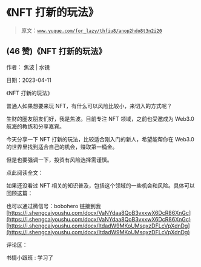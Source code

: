 # 《NFT 打新的玩法》

> 原文：[`www.yuque.com/for_lazy/thfiu8/anop2hdo8t3n2i20`](https://www.yuque.com/for_lazy/thfiu8/anop2hdo8t3n2i20)



## (46 赞)《NFT 打新的玩法》 

作者： 焦波 | 水镜 

日期：2023-04-11 

《NFT 打新的玩法》 

普通人如果想要来玩 NFT，有什么可以风险比较小，来切入的方式呢？ 

生财的圈友朋友们好，我是焦波。目前专注 NFT 领域，之前也受邀成为 Web3.0 航海的教练和分享嘉宾。 

今天分享一下 NFT 打新的玩法，比较适合刚入门的新人，希望能帮你在 Web3.0 的世界里找到适合自己的机会，赚取第一桶金。 

但是也要强调一下，投资有风险选择需谨慎。 

点此阅读全文： 

如果还没看过 NFT 相关的知识普及，包括这个领域的一些机会和风险。具体可以回顾这篇： 

也可以通过微信号：bobohero 链接到我[https://i.shengcaiyoushu.com/docx/VaNYdaa8QoB3vxxwX6DcR86XnGc](https://i.shengcaiyoushu.com/docx/VaNYdaa8QoB3vxxwX6DcR86XnGc)[https://i.shengcaiyoushu.com/docx/ItdadW9MKoUMsqxzDFLcVpXdnDg](https://i.shengcaiyoushu.com/docx/ItdadW9MKoUMsqxzDFLcVpXdnDg) 

评论区： 

书情小跟班 : 学习了